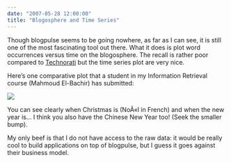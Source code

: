 ```yaml
---
date: "2007-05-28 12:00:00"
title: "Blogosphere and Time Series"
---
```




Though blogpulse seems to be going nowhere, as far as I can see, it is still one of the most fascinating tool out there. What it does is plot word occurrences versus time on the blogosphere. The recall is rather poor compared to [Technorati](http://technorati.com/) but the time series plot are very nice.

Here&rsquo;s one comparative plot that a student in my Information Retrieval course (Mahmoud El-Bachir) has submitted:

<img decoding="async" src="https://lh3.googleusercontent.com/lemire/RlrP_5phDDI/AAAAAAAAABE/t6mmyzJxaCk/s400/noelnouvelan.png" />

You can see clearly when Christmas is (NoÃ«l in French) and when the new year is&hellip; I think you also have the Chinese New Year too! (Seek the smaller bump).

My only beef is that I do not have access to the raw data: it would be really cool to build applications on top of blogpulse, but I guess it goes against their business model.

